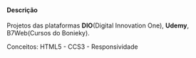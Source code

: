 #### Descrição

Projetos das plataformas **DIO**(Digital Innovation One), **Udemy**, B7Web(Cursos do Bonieky). 

Conceitos: HTML5 - CCS3 - Responsividade

